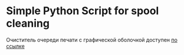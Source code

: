 # Simple Python Script for spool cleaning

Очиститель очереди печати с графической оболочкой доступен [по ссылке](https://github.com/Drawsider/Spool-Cleaner/releases)
